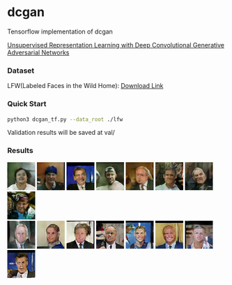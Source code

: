 # dcgan
Tensorflow implementation of dcgan

[Unsupervised Representation Learning with Deep Convolutional Generative Adversarial Networks](https://arxiv.org/abs/1511.06434)

### Dataset
LFW(Labeled Faces in the Wild Home): [Download Link](http://vis-www.cs.umass.edu/lfw/)

### Quick Start

```bash
python3 dcgan_tf.py --data_root ./lfw
```
Validation results will be saved at val/

### Results
<div>
<img src="val/0/ep_0_img_13.png" width="64">
<img src="val/0/ep_0_img_10.png" width="64">
<img src="val/0/ep_0_img_1.png" width="64">
<img src="val/0/ep_0_img_18.png" width="64">
<img src="val/0/ep_0_img_19.png" width="64">
<img src="val/0/ep_0_img_31.png" width="64">
<img src="val/0/ep_0_img_44.png" width="64">
<img src="val/0/ep_0_img_46.png" width="64">
</div>

<div>
<img src="val/10/ep_10_img_50.png" width="64">
<img src="val/10/ep_10_img_52.png" width="64">
<img src="val/10/ep_10_img_53.png" width="64">
<img src="val/10/ep_10_img_62.png" width="64">
<img src="val/10/ep_10_img_37.png" width="64">
<img src="val/10/ep_10_img_0.png" width="64">
<img src="val/10/ep_10_img_14.png" width="64">
<img src="val/10/ep_10_img_5.png" width="64">
</div>
